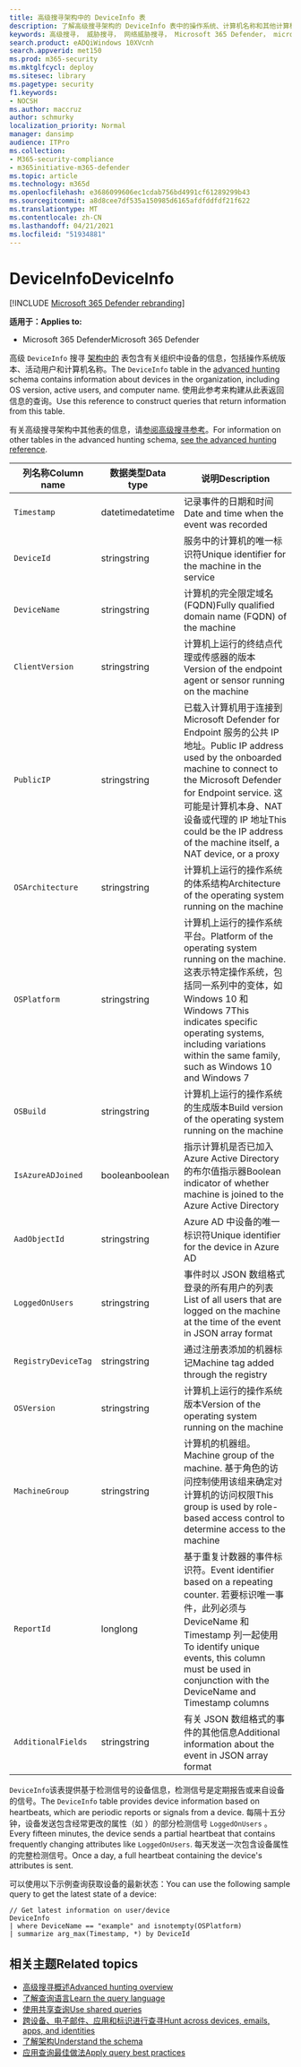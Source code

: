 ```yaml
---
title: 高级搜寻架构中的 DeviceInfo 表
description: 了解高级搜寻架构的 DeviceInfo 表中的操作系统、计算机名称和其他计算机信息
keywords: 高级搜寻， 威胁搜寻， 网络威胁搜寻， Microsoft 365 Defender， microsoft 365， m365， 搜索， 查询， 遥测， 架构参考， kusto， 表格， 列， 数据类型， 说明， machineinfo， DeviceInfo， 设备， 计算机， 操作系统， 平台， 用户
search.product: eADQiWindows 10XVcnh
search.appverid: met150
ms.prod: m365-security
ms.mktglfcycl: deploy
ms.sitesec: library
ms.pagetype: security
f1.keywords:
- NOCSH
ms.author: maccruz
author: schmurky
localization_priority: Normal
manager: dansimp
audience: ITPro
ms.collection:
- M365-security-compliance
- m365initiative-m365-defender
ms.topic: article
ms.technology: m365d
ms.openlocfilehash: e3686099606ec1cdab756bd4991cf61289299b43
ms.sourcegitcommit: a8d8cee7df535a150985d6165afdfddfdf21f622
ms.translationtype: MT
ms.contentlocale: zh-CN
ms.lasthandoff: 04/21/2021
ms.locfileid: "51934881"
---
```

# <a name="deviceinfo"></a><span data-ttu-id="d3d95-104">DeviceInfo</span><span class="sxs-lookup"><span data-stu-id="d3d95-104">DeviceInfo</span></span>

[!INCLUDE [Microsoft 365 Defender rebranding](../includes/microsoft-defender.md)]


<span data-ttu-id="d3d95-105">**适用于：**</span><span class="sxs-lookup"><span data-stu-id="d3d95-105">**Applies to:**</span></span>
- <span data-ttu-id="d3d95-106">Microsoft 365 Defender</span><span class="sxs-lookup"><span data-stu-id="d3d95-106">Microsoft 365 Defender</span></span>



<span data-ttu-id="d3d95-107">高级 `DeviceInfo` 搜寻 [架构中的](advanced-hunting-overview.md) 表包含有关组织中设备的信息，包括操作系统版本、活动用户和计算机名称。</span><span class="sxs-lookup"><span data-stu-id="d3d95-107">The `DeviceInfo` table in the [advanced hunting](advanced-hunting-overview.md) schema contains information about devices in the organization, including OS version, active users, and computer name.</span></span> <span data-ttu-id="d3d95-108">使用此参考来构建从此表返回信息的查询。</span><span class="sxs-lookup"><span data-stu-id="d3d95-108">Use this reference to construct queries that return information from this table.</span></span>

<span data-ttu-id="d3d95-109">有关高级搜寻架构中其他表的信息，请[参阅高级搜寻参考](advanced-hunting-schema-tables.md)。</span><span class="sxs-lookup"><span data-stu-id="d3d95-109">For information on other tables in the advanced hunting schema, [see the advanced hunting reference](advanced-hunting-schema-tables.md).</span></span>

| <span data-ttu-id="d3d95-110">列名称</span><span class="sxs-lookup"><span data-stu-id="d3d95-110">Column name</span></span> | <span data-ttu-id="d3d95-111">数据类型</span><span class="sxs-lookup"><span data-stu-id="d3d95-111">Data type</span></span> | <span data-ttu-id="d3d95-112">说明</span><span class="sxs-lookup"><span data-stu-id="d3d95-112">Description</span></span> |
|-------------|-----------|-------------|
| `Timestamp` | <span data-ttu-id="d3d95-113">datetime</span><span class="sxs-lookup"><span data-stu-id="d3d95-113">datetime</span></span> | <span data-ttu-id="d3d95-114">记录事件的日期和时间</span><span class="sxs-lookup"><span data-stu-id="d3d95-114">Date and time when the event was recorded</span></span> |
| `DeviceId` | <span data-ttu-id="d3d95-115">string</span><span class="sxs-lookup"><span data-stu-id="d3d95-115">string</span></span> | <span data-ttu-id="d3d95-116">服务中的计算机的唯一标识符</span><span class="sxs-lookup"><span data-stu-id="d3d95-116">Unique identifier for the machine in the service</span></span> |
| `DeviceName` | <span data-ttu-id="d3d95-117">string</span><span class="sxs-lookup"><span data-stu-id="d3d95-117">string</span></span> | <span data-ttu-id="d3d95-118">计算机的完全限定域名 (FQDN)</span><span class="sxs-lookup"><span data-stu-id="d3d95-118">Fully qualified domain name (FQDN) of the machine</span></span> |
| `ClientVersion` | <span data-ttu-id="d3d95-119">string</span><span class="sxs-lookup"><span data-stu-id="d3d95-119">string</span></span> | <span data-ttu-id="d3d95-120">计算机上运行的终结点代理或传感器的版本</span><span class="sxs-lookup"><span data-stu-id="d3d95-120">Version of the endpoint agent or sensor running on the machine</span></span> |
| `PublicIP` | <span data-ttu-id="d3d95-121">string</span><span class="sxs-lookup"><span data-stu-id="d3d95-121">string</span></span> | <span data-ttu-id="d3d95-122">已载入计算机用于连接到 Microsoft Defender for Endpoint 服务的公共 IP 地址。</span><span class="sxs-lookup"><span data-stu-id="d3d95-122">Public IP address used by the onboarded machine to connect to the Microsoft  Defender for Endpoint service.</span></span> <span data-ttu-id="d3d95-123">这可能是计算机本身、NAT 设备或代理的 IP 地址</span><span class="sxs-lookup"><span data-stu-id="d3d95-123">This could be the IP address of the machine itself, a NAT device, or a proxy</span></span> |
| `OSArchitecture` | <span data-ttu-id="d3d95-124">string</span><span class="sxs-lookup"><span data-stu-id="d3d95-124">string</span></span> | <span data-ttu-id="d3d95-125">计算机上运行的操作系统的体系结构</span><span class="sxs-lookup"><span data-stu-id="d3d95-125">Architecture of the operating system running on the machine</span></span> |
| `OSPlatform` | <span data-ttu-id="d3d95-126">string</span><span class="sxs-lookup"><span data-stu-id="d3d95-126">string</span></span> | <span data-ttu-id="d3d95-127">计算机上运行的操作系统平台。</span><span class="sxs-lookup"><span data-stu-id="d3d95-127">Platform of the operating system running on the machine.</span></span> <span data-ttu-id="d3d95-128">这表示特定操作系统，包括同一系列中的变体，如 Windows 10 和 Windows 7</span><span class="sxs-lookup"><span data-stu-id="d3d95-128">This indicates specific operating systems, including variations within the same family, such as Windows 10 and Windows 7</span></span> |
| `OSBuild` | <span data-ttu-id="d3d95-129">string</span><span class="sxs-lookup"><span data-stu-id="d3d95-129">string</span></span> | <span data-ttu-id="d3d95-130">计算机上运行的操作系统的生成版本</span><span class="sxs-lookup"><span data-stu-id="d3d95-130">Build version of the operating system running on the machine</span></span> |
| `IsAzureADJoined` | <span data-ttu-id="d3d95-131">boolean</span><span class="sxs-lookup"><span data-stu-id="d3d95-131">boolean</span></span> | <span data-ttu-id="d3d95-132">指示计算机是否已加入 Azure Active Directory 的布尔值指示器</span><span class="sxs-lookup"><span data-stu-id="d3d95-132">Boolean indicator of whether machine is joined to the Azure Active Directory</span></span> |
| `AadObjectId` | <span data-ttu-id="d3d95-133">string</span><span class="sxs-lookup"><span data-stu-id="d3d95-133">string</span></span> | <span data-ttu-id="d3d95-134">Azure AD 中设备的唯一标识符</span><span class="sxs-lookup"><span data-stu-id="d3d95-134">Unique identifier for the device in Azure AD</span></span> |
| `LoggedOnUsers` | <span data-ttu-id="d3d95-135">string</span><span class="sxs-lookup"><span data-stu-id="d3d95-135">string</span></span> | <span data-ttu-id="d3d95-136">事件时以 JSON 数组格式登录的所有用户的列表</span><span class="sxs-lookup"><span data-stu-id="d3d95-136">List of all users that are logged on the machine at the time of the event in JSON array format</span></span> |
| `RegistryDeviceTag` | <span data-ttu-id="d3d95-137">string</span><span class="sxs-lookup"><span data-stu-id="d3d95-137">string</span></span> | <span data-ttu-id="d3d95-138">通过注册表添加的机器标记</span><span class="sxs-lookup"><span data-stu-id="d3d95-138">Machine tag added through the registry</span></span> |
| `OSVersion` | <span data-ttu-id="d3d95-139">string</span><span class="sxs-lookup"><span data-stu-id="d3d95-139">string</span></span> | <span data-ttu-id="d3d95-140">计算机上运行的操作系统版本</span><span class="sxs-lookup"><span data-stu-id="d3d95-140">Version of the operating system running on the machine</span></span> |
| `MachineGroup` | <span data-ttu-id="d3d95-141">string</span><span class="sxs-lookup"><span data-stu-id="d3d95-141">string</span></span> | <span data-ttu-id="d3d95-142">计算机的机器组。</span><span class="sxs-lookup"><span data-stu-id="d3d95-142">Machine group of the machine.</span></span> <span data-ttu-id="d3d95-143">基于角色的访问控制使用该组来确定对计算机的访问权限</span><span class="sxs-lookup"><span data-stu-id="d3d95-143">This group is used by role-based access control to determine access to the machine</span></span> |
| `ReportId` | <span data-ttu-id="d3d95-144">long</span><span class="sxs-lookup"><span data-stu-id="d3d95-144">long</span></span> | <span data-ttu-id="d3d95-145">基于重复计数器的事件标识符。</span><span class="sxs-lookup"><span data-stu-id="d3d95-145">Event identifier based on a repeating counter.</span></span> <span data-ttu-id="d3d95-146">若要标识唯一事件，此列必须与 DeviceName 和 Timestamp 列一起使用</span><span class="sxs-lookup"><span data-stu-id="d3d95-146">To identify unique events, this column must be used in conjunction with the DeviceName and Timestamp columns</span></span> |
|`AdditionalFields` | <span data-ttu-id="d3d95-147">string</span><span class="sxs-lookup"><span data-stu-id="d3d95-147">string</span></span> | <span data-ttu-id="d3d95-148">有关 JSON 数组格式的事件的其他信息</span><span class="sxs-lookup"><span data-stu-id="d3d95-148">Additional information about the event in JSON array format</span></span> |

<span data-ttu-id="d3d95-149">`DeviceInfo`该表提供基于检测信号的设备信息，检测信号是定期报告或来自设备的信号。</span><span class="sxs-lookup"><span data-stu-id="d3d95-149">The `DeviceInfo` table provides device information based on heartbeats, which are periodic reports or signals from a device.</span></span> <span data-ttu-id="d3d95-150">每隔十五分钟，设备发送包含经常更改的属性（如 ）的部分检测信号 `LoggedOnUsers` 。</span><span class="sxs-lookup"><span data-stu-id="d3d95-150">Every fifteen minutes, the device sends a partial heartbeat that contains frequently changing attributes like `LoggedOnUsers`.</span></span> <span data-ttu-id="d3d95-151">每天发送一次包含设备属性的完整检测信号。</span><span class="sxs-lookup"><span data-stu-id="d3d95-151">Once a day, a full heartbeat containing the device's attributes is sent.</span></span>

<span data-ttu-id="d3d95-152">可以使用以下示例查询获取设备的最新状态：</span><span class="sxs-lookup"><span data-stu-id="d3d95-152">You can use the following sample query to get the latest state of a device:</span></span>

```kusto
// Get latest information on user/device
DeviceInfo
| where DeviceName == "example" and isnotempty(OSPlatform)
| summarize arg_max(Timestamp, *) by DeviceId 
```

## <a name="related-topics"></a><span data-ttu-id="d3d95-153">相关主题</span><span class="sxs-lookup"><span data-stu-id="d3d95-153">Related topics</span></span>
- [<span data-ttu-id="d3d95-154">高级搜寻概述</span><span class="sxs-lookup"><span data-stu-id="d3d95-154">Advanced hunting overview</span></span>](advanced-hunting-overview.md)
- [<span data-ttu-id="d3d95-155">了解查询语言</span><span class="sxs-lookup"><span data-stu-id="d3d95-155">Learn the query language</span></span>](advanced-hunting-query-language.md)
- [<span data-ttu-id="d3d95-156">使用共享查询</span><span class="sxs-lookup"><span data-stu-id="d3d95-156">Use shared queries</span></span>](advanced-hunting-shared-queries.md)
- [<span data-ttu-id="d3d95-157">跨设备、电子邮件、应用和标识进行查寻</span><span class="sxs-lookup"><span data-stu-id="d3d95-157">Hunt across devices, emails, apps, and identities</span></span>](advanced-hunting-query-emails-devices.md)
- [<span data-ttu-id="d3d95-158">了解架构</span><span class="sxs-lookup"><span data-stu-id="d3d95-158">Understand the schema</span></span>](advanced-hunting-schema-tables.md)
- [<span data-ttu-id="d3d95-159">应用查询最佳做法</span><span class="sxs-lookup"><span data-stu-id="d3d95-159">Apply query best practices</span></span>](advanced-hunting-best-practices.md)
